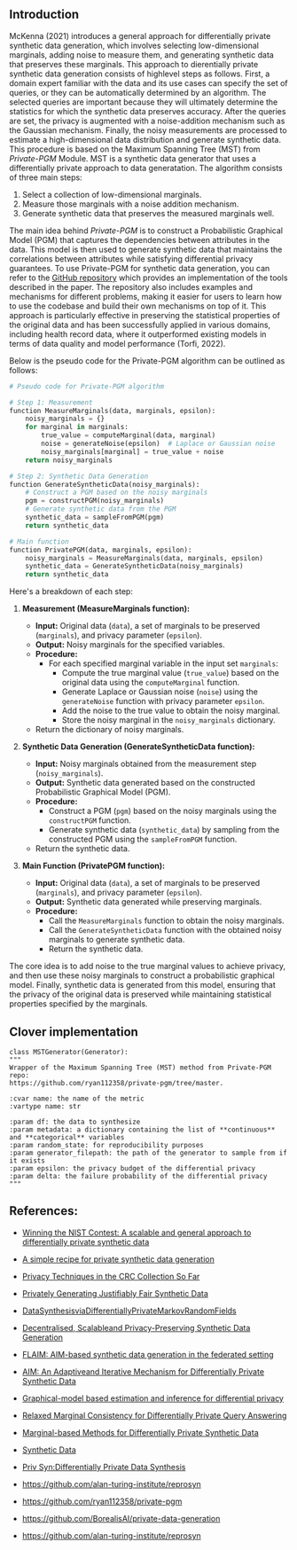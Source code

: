 ## Introduction 

McKenna (2021) introduces a general approach for differentially private synthetic data generation, which involves selecting low-dimensional marginals, adding noise to measure them, and generating synthetic data that preserves these marginals. This approach to dierentially private synthetic data generation consists of highlevel steps as follows. First, a domain expert familiar with the data and its use cases can specify the set of queries, or they can be automatically determined by an algorithm. The selected queries are important because they will ultimately determine the statistics for which the synthetic data preserves accuracy. After the queries are set, the privacy is augmented with a noise-addition mechanism such as the Gaussian mechanism. Finally, the noisy measurements are processed to estimate a high-dimensional data distribution and generate synthetic data. This procedure is based on the Maximum Spanning Tree (MST) from _Private-PGM_ Module. MST is a synthetic data generator that uses a differentially private approach to data generatation. The algorithm consists of three main steps:

1. Select a collection of low-dimensional marginals.
2. Measure those marginals with a noise addition mechanism.
3. Generate synthetic data that preserves the measured marginals well.


The main idea behind _Private-PGM_ is to construct a Probabilistic Graphical Model (PGM) that captures the dependencies between attributes in the data. This model is then used to generate synthetic data that maintains the correlations between attributes while satisfying differential privacy guarantees. To use Private-PGM for synthetic data generation, you can refer to the [GitHub repository](https://github.com/ryan112358/private-pgm) which provides an implementation of the tools described in the paper. The repository also includes examples and mechanisms for different problems, making it easier for users to learn how to use the codebase and build their own mechanisms on top of it. This approach is particularly effective in preserving the statistical properties of the original data and has been successfully applied in various domains, including health record data, where it outperformed existing models in terms of data quality and model performance (Torfi, 2022). 


Below is the pseudo code for the Private-PGM algorithm can be outlined as follows:

```python
# Pseudo code for Private-PGM algorithm

# Step 1: Measurement
function MeasureMarginals(data, marginals, epsilon):
    noisy_marginals = {}
    for marginal in marginals:
        true_value = computeMarginal(data, marginal)
        noise = generateNoise(epsilon)  # Laplace or Gaussian noise
        noisy_marginals[marginal] = true_value + noise
    return noisy_marginals

# Step 2: Synthetic Data Generation
function GenerateSyntheticData(noisy_marginals):
    # Construct a PGM based on the noisy marginals
    pgm = constructPGM(noisy_marginals)
    # Generate synthetic data from the PGM
    synthetic_data = sampleFromPGM(pgm)
    return synthetic_data

# Main function
function PrivatePGM(data, marginals, epsilon):
    noisy_marginals = MeasureMarginals(data, marginals, epsilon)
    synthetic_data = GenerateSyntheticData(noisy_marginals)
    return synthetic_data
```
Here's a breakdown of each step:

1. **Measurement (MeasureMarginals function):**
   - **Input:** Original data (`data`), a set of marginals to be preserved (`marginals`), and privacy parameter (`epsilon`).
   - **Output:** Noisy marginals for the specified variables.
   - **Procedure:**
     - For each specified marginal variable in the input set `marginals`:
       - Compute the true marginal value (`true_value`) based on the original data using the `computeMarginal` function.
       - Generate Laplace or Gaussian noise (`noise`) using the `generateNoise` function with privacy parameter `epsilon`.
       - Add the noise to the true value to obtain the noisy marginal.
       - Store the noisy marginal in the `noisy_marginals` dictionary.
   - Return the dictionary of noisy marginals.

2. **Synthetic Data Generation (GenerateSyntheticData function):**
   - **Input:** Noisy marginals obtained from the measurement step (`noisy_marginals`).
   - **Output:** Synthetic data generated based on the constructed Probabilistic Graphical Model (PGM).
   - **Procedure:**
     - Construct a PGM (`pgm`) based on the noisy marginals using the `constructPGM` function.
     - Generate synthetic data (`synthetic_data`) by sampling from the constructed PGM using the `sampleFromPGM` function.
   - Return the synthetic data.

3. **Main Function (PrivatePGM function):**
   - **Input:** Original data (`data`), a set of marginals to be preserved (`marginals`), and privacy parameter (`epsilon`).
   - **Output:** Synthetic data generated while preserving marginals.
   - **Procedure:**
     - Call the `MeasureMarginals` function to obtain the noisy marginals.
     - Call the `GenerateSyntheticData` function with the obtained noisy marginals to generate synthetic data.
     - Return the synthetic data.

The core idea is to add noise to the true marginal values to achieve privacy, and then use these noisy marginals to construct a probabilistic graphical model. Finally, synthetic data is generated from this model, ensuring that the privacy of the original data is preserved while maintaining statistical properties specified by the marginals.

## Clover implementation 


    class MSTGenerator(Generator):
    """
    Wrapper of the Maximum Spanning Tree (MST) method from Private-PGM repo:
    https://github.com/ryan112358/private-pgm/tree/master.

    :cvar name: the name of the metric
    :vartype name: str

    :param df: the data to synthesize
    :param metadata: a dictionary containing the list of **continuous** and **categorical** variables
    :param random_state: for reproducibility purposes
    :param generator_filepath: the path of the generator to sample from if it exists
    :param epsilon: the privacy budget of the differential privacy
    :param delta: the failure probability of the differential privacy
    """

  

## References:
- [Winning the NIST Contest: A scalable and general approach to differentially private synthetic data](https://arxiv.org/pdf/2108.04978.pdf)
- [A simple recipe for private synthetic data generation](https://differentialprivacy.org/synth-data-1/)
- [Privacy Techniques in the CRC Collection So Far](https://pages.nist.gov/privacy_collaborative_research_cycle/pages/techniques.html)
- [Privately Generating Justifiably Fair Synthetic Data](https://www.vldb.org/pvldb/vol16/p1573-pujol.pdf)
- [DataSynthesisviaDifferentiallyPrivateMarkovRandomFields](https://www.vldb.org/pvldb/vol14/p2190-cai.pdf)
- [Decentralised, Scalableand Privacy-Preserving Synthetic Data Generation](https://arxiv.org/pdf/2310.20062.pdf)
- [FLAIM: AIM-based synthetic data generation in the federated setting](https://arxiv.org/pdf/2310.03447.pdf)
- [AIM: An Adaptiveand Iterative Mechanism for Differentially Private Synthetic Data](https://arxiv.org/pdf/2201.12677.pdf)
- [Graphical-model based estimation and inference for differential privacy](https://arxiv.org/pdf/1901.09136.pdf)
- [Relaxed Marginal Consistency for Differentially Private Query Answering](https://arxiv.org/pdf/2109.06153.pdf)
- [Marginal-based Methods for Differentially Private Synthetic Data](https://youtube.com/watch?v=UKzh9QgNRxA)
- [Synthetic Data](https://programming-dp.com/ch14.html)
- [Priv Syn:Differentially Private Data Synthesis](https://www.usenix.org/system/files/sec21fall-zhang-zhikun.pdf)



- https://github.com/alan-turing-institute/reprosyn
- https://github.com/ryan112358/private-pgm
- https://github.com/BorealisAI/private-data-generation
- https://github.com/alan-turing-institute/reprosyn

